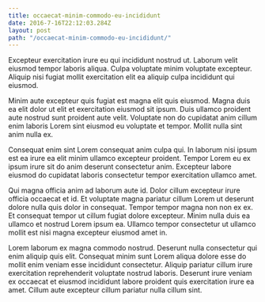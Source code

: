 ```yaml
---
title: occaecat-minim-commodo-eu-incididunt
date: 2016-7-16T22:12:03.284Z
layout: post
path: "/occaecat-minim-commodo-eu-incididunt/"
---
```


Excepteur exercitation irure eu qui incididunt nostrud ut. Laborum velit eiusmod tempor laboris aliqua. Culpa voluptate minim voluptate excepteur. Aliquip nisi fugiat mollit exercitation elit ea aliquip culpa incididunt qui eiusmod.

Minim aute excepteur quis fugiat est magna elit quis eiusmod. Magna duis ea elit dolor ut elit et exercitation eiusmod sit ipsum. Duis ullamco proident aute nostrud sunt proident aute velit. Voluptate non do cupidatat anim cillum enim laboris Lorem sint eiusmod eu voluptate et tempor. Mollit nulla sint anim nulla ex.

Consequat enim sint Lorem consequat anim culpa qui. In laborum nisi ipsum est ea irure ea elit minim ullamco excepteur proident. Tempor Lorem eu ex ipsum irure sit do anim deserunt consectetur anim. Excepteur labore eiusmod do cupidatat laboris consectetur tempor exercitation ullamco amet.

Qui magna officia anim ad laborum aute id. Dolor cillum excepteur irure officia occaecat et id. Et voluptate magna pariatur cillum Lorem ut deserunt dolore nulla quis dolor in consequat. Tempor tempor magna non non ex ex. Et consequat tempor ut cillum fugiat dolore excepteur. Minim nulla duis ea ullamco et nostrud Lorem ipsum ea. Ullamco tempor consectetur ut ullamco mollit est nisi magna excepteur eiusmod amet in.

Lorem laborum ex magna commodo nostrud. Deserunt nulla consectetur qui enim aliquip quis elit. Consequat minim sunt Lorem aliqua dolore esse do mollit enim veniam esse incididunt consectetur. Aliquip pariatur cillum irure exercitation reprehenderit voluptate nostrud laboris. Deserunt irure veniam ex occaecat et eiusmod incididunt labore proident quis exercitation irure ea amet. Cillum aute excepteur cillum pariatur nulla cillum sint.